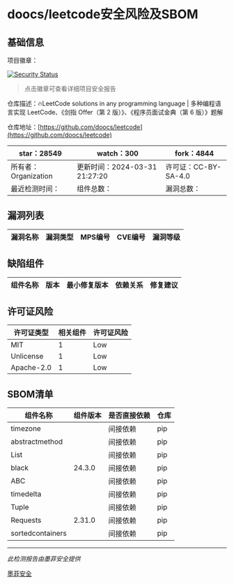 # doocs/leetcode安全风险及SBOM

## 基础信息

项目徽章：

[![Security Status](https://www.murphysec.com/platform3/v31/badge/1774498378412261376.svg)](https://www.murphysec.com/console/report/1693322945239998464/1774498378412261376)

> 点击徽章可查看详细项目安全报告

仓库描述：🔥LeetCode solutions in any programming language | 多种编程语言实现 LeetCode、《剑指 Offer（第 2 版）》、《程序员面试金典（第 6 版）》题解

仓库地址：[https://github.com/doocs/leetcode](https://github.com/doocs/leetcode)

| star：28549 | watch：300 | fork：4844 |
| ----------- | -------------- | ------------ |
| 所有者：Organization | 更新时间：2024-03-31 21:27:20 | 许可证：CC-BY-SA-4.0 |
| 最近检测时间： | 组件总数： | 漏洞总数： |




## 漏洞列表

| 漏洞名称 | 漏洞类型 | MPS编号 | CVE编号 | 漏洞等级 |
| ------- | ------ | ------- | ------ | ----- |





## 缺陷组件

| 组件名称 | 版本 | 最小修复版本 | 依赖关系 | 修复建议 |
| -------- | ---- | ------------ | -------- | -------- |





## 许可证风险

| 许可证类型 | 相关组件 | 许可证风险 |
| ---------- | -------- | ---------- |
|MIT|1|Low|
|Unlicense|1|Low|
|Apache-2.0|1|Low|




## SBOM清单

| 组件名称 | 组件版本 | 是否直接依赖 | 仓库 |
| -------- | -------- | ------------ | ---- |
|timezone||间接依赖|pip|
|abstractmethod||间接依赖|pip|
|List||间接依赖|pip|
|black|24.3.0|间接依赖|pip|
|ABC||间接依赖|pip|
|timedelta||间接依赖|pip|
|Tuple||间接依赖|pip|
|Requests|2.31.0|间接依赖|pip|
|sortedcontainers||间接依赖|pip|


------

*此检测报告由墨菲安全提供*

[墨菲安全](www.murphysec.com)